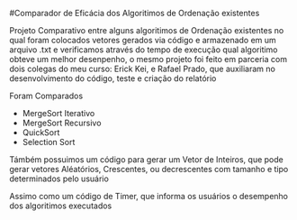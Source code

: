 #Comparador de Eficácia dos Algoritimos de Ordenação existentes

Projeto Comparativo entre alguns algoritimos de Ordenação existentes no qual foram colocados vetores gerados via código e armazenado em um arquivo .txt e verificamos através do tempo de execução qual algoritimo obteve um melhor desenpenho, o mesmo projeto foi feito em parceria com dois colegas do meu curso: Erick Kei, e Rafael Prado, que auxiliaram no desenvolvimento do código, teste e criação do relatório


Foram Comparados

- MergeSort Iterativo
- MergeSort Recursivo
- QuickSort
- Selection Sort


Támbém possuimos um código para gerar um Vetor de Inteiros, que pode gerar vetores Aléatórios, Crescentes, ou decrescentes com tamanho e tipo determinados pelo usuário

Assimo como um código de Timer, que informa os usuários o desempenho dos algoritimos executados
